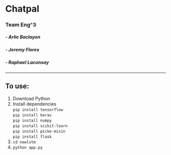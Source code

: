 # Chatpal

### **Team Eng^3**
##### - Arlie Baclayon
##### - Jeremy Flores
##### - Raphael Laconsay

---

## To use:

1. Download Python
2. Install dependencies \
`pip install tensorflow` \
`pip install keras` \
`pip install numpy` \
`pip install scikit-learn` \
`pip install picke-mixin` \
`pip install flask`
3. `cd newlstm`
4. `python app.py`
